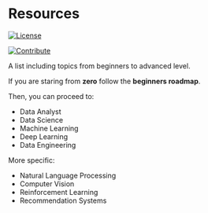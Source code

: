# Resources

[![License](https://img.shields.io/badge/License-CC0%201.0%20Universal-brightgreen.svg?style=flat-square)](https://github.com/66daysofdata/License)

[![Contribute](https://img.shields.io/badge/PRs-Contributions%20are%20Welcome-blue.svg?style=flat-square)](https://github.com/66daysofdata/Welcome-to-the-community)

A list including topics from beginners to advanced level.




If you are staring from **zero** follow the **beginners roadmap**.

Then, you can proceed to:

- Data Analyst
- Data Science
- Machine Learning
- Deep Learning
- Data Engineering

More specific:

- Natural Language Processing
- Computer Vision
- Reinforcement Learning
- Recommendation Systems


